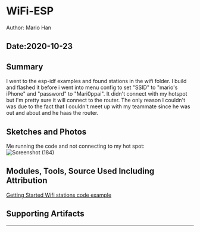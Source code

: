 #  WiFi-ESP

Author: Mario Han

Date:2020-10-23
-----

## Summary

I went to the esp-idf examples and found stations in the wifi folder. I build and flashed it before i went into menu config to set "SSID" to "mario's iPhone" and "password" to "Mari0ppai". It didn't connect with my hotspot but I'm pretty sure it will connect to the router. The only reason I couldn't was due to the fact that I couldn't meet up with my teammate since he was out and about and he haas the router.

## Sketches and Photos

Me running the code and not connecting to my hot spot:
![Screenshot (184)](https://user-images.githubusercontent.com/45515930/97057560-80ac9a00-1559-11eb-80a1-e34c3740f805.png)


## Modules, Tools, Source Used Including Attribution

[Getting Started Wifi stations code example](https://github.com/espressif/esp-idf/tree/master/examples/wifi/getting_started/station)

## Supporting Artifacts


-----
